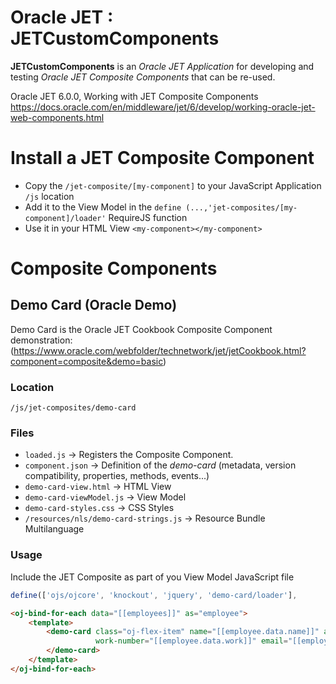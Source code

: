
# Oracle JET : JETCustomComponents

**JETCustomComponents** is an *Oracle JET Application* for developing and testing *Oracle JET Composite Components* that can be re-used.

Oracle JET 6.0.0, Working with JET Composite Components
https://docs.oracle.com/en/middleware/jet/6/develop/working-oracle-jet-web-components.html

# Install a JET Composite Component
- Copy the ```/jet-composite/[my-component]``` to your JavaScript Application ```/js``` location
- Add it to the View Model in the ```define (...,'jet-composites/[my-component]/loader'``` RequireJS function
- Use it in your HTML View ```<my-component></my-component>```

# Composite Components

## Demo Card (Oracle Demo)

Demo Card is the Oracle JET Cookbook Composite Component demonstration: (https://www.oracle.com/webfolder/technetwork/jet/jetCookbook.html?component=composite&demo=basic)

### Location
```
/js/jet-composites/demo-card
```
### Files
- ```loaded.js```  -> Registers the Composite Component.
- ```component.json``` -> Definition of the *demo-card* (metadata, version compatibility, properties, methods, events...)
- ```demo-card-view.html``` -> HTML View
- ```demo-card-viewModel.js``` -> View Model
- ```demo-card-styles.css``` -> CSS Styles
- ```/resources/nls/demo-card-strings.js``` -> Resource Bundle Multilanguage

### Usage
Include the JET Composite as part of you View Model JavaScript file
```js
define(['ojs/ojcore', 'knockout', 'jquery', 'demo-card/loader'],
```
```html
<oj-bind-for-each data="[[employees]]" as="employee">
    <template>
        <demo-card class="oj-flex-item" name="[[employee.data.name]]" avatar="[[employee.data.avatar]]" work-title="[[employee.data.title]]"
                   work-number="[[employee.data.work]]" email="[[employee.data.email]]">
        </demo-card>
    </template>
</oj-bind-for-each>
```
